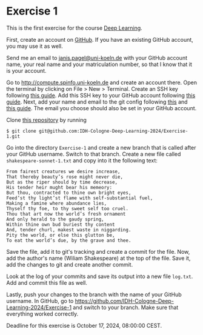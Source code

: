 # Exercise 1

This is the first exercise for the course [Deep Learning](https://lehre.idh.uni-koeln.de/lehrveranstaltungen/wintersemester-2024-2025/deep-learning/).

First, create an account on [GitHub](https://github.com). If you have an existing GitHub account, you may use it as well.

Send me an email to janis.pagel@uni-koeln.de with your GitHub account name, your real name and your matriculation number, so that I know that it is your account.

Go to http://compute.spinfo.uni-koeln.de and create an account there. Open the terminal by clicking on File > New > Terminal. Create an SSH key following [this guide](https://docs.github.com/en/authentication/connecting-to-github-with-ssh/generating-a-new-ssh-key-and-adding-it-to-the-ssh-agent). Add this SSH key to your GitHub account following [this guide](https://docs.github.com/en/authentication/connecting-to-github-with-ssh/adding-a-new-ssh-key-to-your-github-account).
Next, add your name and email to the git config following [this](https://docs.github.com/en/get-started/getting-started-with-git/setting-your-username-in-git) and [this guide](https://docs.github.com/en/account-and-profile/setting-up-and-managing-your-personal-account-on-github/managing-email-preferences/setting-your-commit-email-address). The email you choose should also be set in your GitHub account.

Clone [this repository](https://github.com/IDH-Cologne-Deep-Learning-2024/Exercise-1) by running

```
$ git clone git@github.com:IDH-Cologne-Deep-Learning-2024/Exercise-1.git
```

Go into the directory `Exercise-1` and create a new branch that is called after your GitHub username. Switch to that branch. Create a new file called `shakespeare-sonnet-1.txt` and copy into it the following text:

```
From fairest creatures we desire increase,
That thereby beauty’s rose might never die,
But as the riper should by time decrease,
His tender heir mught bear his memeory:
But thou, contracted to thine own bright eyes,
Feed’st thy light’st flame with self-substantial fuel,
Making a famine where abundance lies,
Thyself thy foe, to thy sweet self too cruel.
Thou that art now the world’s fresh ornament
And only herald to the gaudy spring,
Within thine own bud buriest thy content
And, tender churl, makest waste in niggarding.
Pity the world, or else this glutton be,
To eat the world’s due, by the grave and thee.
```

Save the file, add it to git's tracking and create a commit for the file. Now, add the author's name (Wiliam Shakespeare) at the top of the file. Save it, add the changes to git and create another commit.

Look at the log of your commits and save its output into a new file `log.txt`. Add and commit this file as well.

Lastly, push your changes to the branch with the name of your GitHub username.
In GitHub, go to https://github.com/IDH-Cologne-Deep-Learning-2024/Exercise-1 and switch to your branch. Make sure that everything worked correctly.

Deadline for this exercise is October 17, 2024, 08:00:00 CEST.
